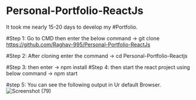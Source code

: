 # Personal-Portfolio-ReactJs

It took me nearly 15-20 days to develop my #Portfolio.

#Step 1: Go to CMD then enter the below command
-> git clone https://github.com/Raghav-995/Personal-Portfolio-ReactJs

#Step 2: After cloning enter the command
-> cd Personal-Portfolio-Reactjs

#Step 3: then enter
-> npm install
#Step 4: then start the react project using below command
-> npm start

#step 5: You can see the following output in Ur default Browser.
![Screenshot (79)](https://github.com/Raghav-995/Personal-Portfolio-ReactJs/assets/139675343/47dfa3bf-294f-4b76-9a4e-93eb755f58da)
